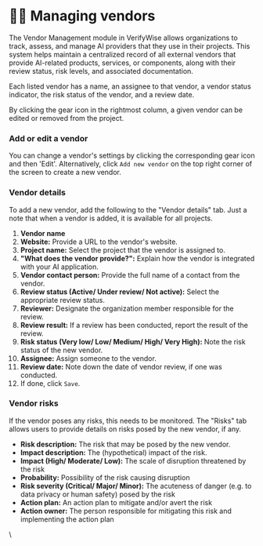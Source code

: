 # 👨‍💻 Managing vendors

The Vendor Management module in VerifyWise allows organizations to track, assess, and manage AI providers that they use in their projects. This system helps maintain a centralized record of all external vendors that provide AI-related products, services, or components, along with their review status, risk levels, and associated documentation.

Each listed vendor has a name, an assignee to that vendor, a vendor status indicator, the risk status of the vendor, and a review date.

By clicking the gear icon in the rightmost column, a given vendor can be edited or removed from the project.

### Add or edit a vendor

You can change a vendor's settings by clicking the corresponding gear icon and then 'Edit'. Alternatively, click `Add new vendor` on the top right corner of the screen to create a new vendor.

### Vendor details

To add a new vendor, add the following to the "Vendor details" tab. Just a note that when a vendor is added, it is available for all projects.

1. **Vendor name**
2. **Website:** Provide a URL to the vendor's website.
3. **Project name:** Select the project that the vendor is assigned to.
4. **"What does the vendor provide?":** Explain how the vendor is integrated with your AI application.
5. **Vendor contact person:** Provide the full name of a contact from the vendor.
6. **Review status (Active/ Under review/ Not active):** Select the appropriate review status.
7. **Reviewer:** Designate the organization member responsible for the review.
8. **Review result:** If a review has been conducted, report the result of the review.
9. **Risk status (Very low/ Low/ Medium/ High/ Very High):** Note the risk status of the new vendor.
10. **Assignee:** Assign someone to the vendor.
11. **Review date:** Note down the date of vendor review, if one was conducted.
12. If done, click `Save`.

### **Vendor risks**

If the vendor poses any risks, this needs to be monitored. The "Risks" tab allows users to provide details on risks posed by the new vendor, if any.

* **Risk description:** The risk that may be posed by the new vendor.
* **Impact description:** The (hypothetical) impact of the risk.
* **Impact (High/ Moderate/ Low):** The scale of disruption threatened by the risk
* **Probability:** Possibility of the risk causing disruption
* **Risk severity (Critical/ Major/ Minor):** The acuteness of danger (e.g. to data privacy or human safety) posed by the risk
* **Action plan:** An action plan to mitigate and/or avert the risk
* **Action owner:** The person responsible for mitigating this risk and implementing the action plan

\
